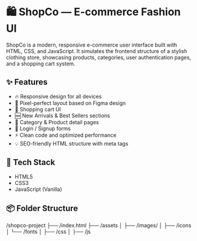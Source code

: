 # 🛍️ ShopCo — E-commerce Fashion UI

ShopCo is a modern, responsive e-commerce user interface built with HTML, CSS, and JavaScript. It simulates the frontend structure of a stylish clothing store, showcasing products, categories, user authentication pages, and a shopping cart system.

## ✨ Features

- 🔥 Responsive design for all devices
- 🎨 Pixel-perfect layout based on Figma design
- 🛒 Shopping cart UI
- 🆕 New Arrivals & Best Sellers sections
- 👕 Category & Product detail pages
- 🔐 Login / Signup forms
- ⚡ Clean code and optimized performance
- 💡 SEO-friendly HTML structure with meta tags

## 📁 Tech Stack

- HTML5
- CSS3 
- JavaScript (Vanilla)

## 📦 Folder Structure
/shopco-project
├── /index.html
├── /assets
│   ├── /images/
│   ├── /icons
│   └── /fonts
│   ├── /css
│   ├── /js

